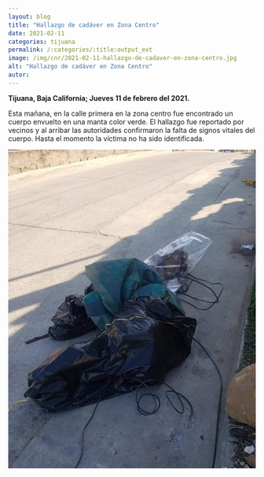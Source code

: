 ```yaml
---
layout: blog
title: "Hallazgo de cadáver en Zona Centro"
date: 2021-02-11
categories: tijuana
permalink: /:categories/:title:output_ext
image: /img/cnr/2021-02-11-hallazgo-de-cadaver-en-zona-centro.jpg
alt: "Hallazgo de cadáver en Zona Centro"
autor:
---
```


**Tijuana, Baja California; Jueves 11 de febrero del 2021.** 

Esta mañana, en la calle primera en la zona centro fue encontrado un cuerpo envuelto en una manta color verde. El hallazgo fue reportado por vecinos y al arribar las autoridades confirmaron la falta de signos vitales del cuerpo. Hasta el momento la víctima no ha sido identificada.

<div id="carouselExampleSlidesOnly" class="carousel slide" data-ride="carousel">
  <div class="carousel-inner">
    <div class="carousel-item active">
       <img class="d-block w-100" src="/img/cnr/2021-02-11-hallazgo-de-cadaver-en-zona-centro.jpg" loading="lazy"  alt="Hallazgo de cadáver en Zona Centro">
    </div>
  </div>
</div>